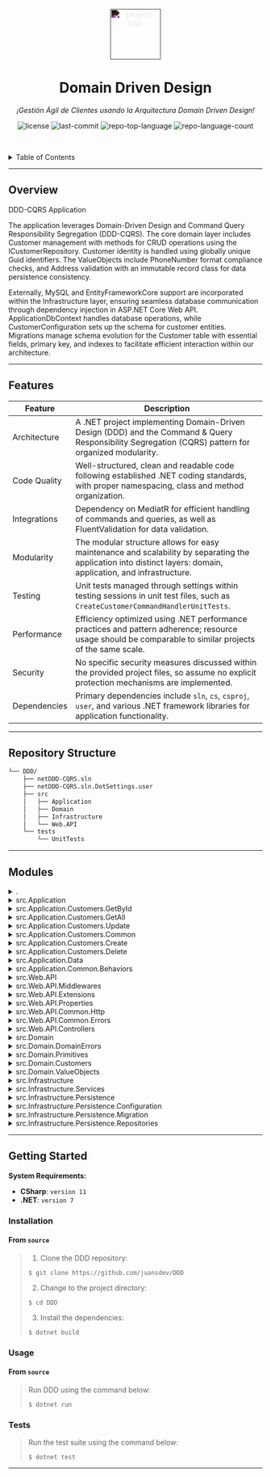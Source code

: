 <p align="center">
  <img src="https://simpleicons.org/icons/dotenv.svg" style="filter:invert(1);" width="100" alt="project-logo">
</p>
<p align="center">
    <h1 align="center">Domain Driven Design</h1>
</p>
<p align="center">
    <em>¡Gestión Ágil de Clientes usando la Arquitectura Domain Driven Design!</em>
</p>
<p align="center">
	<img src="https://img.shields.io/github/license/juansdev/DDD?style=default&logoColor=white&color=0080ff" alt="license">
	<img src="https://img.shields.io/github/last-commit/juansdev/DDD?style=default&logo=git&logoColor=white&color=0080ff" alt="last-commit">
	<img src="https://img.shields.io/github/languages/top/juansdev/DDD?style=default&color=0080ff" alt="repo-top-language">
	<img src="https://img.shields.io/github/languages/count/juansdev/DDD?style=default&color=0080ff" alt="repo-language-count">
<p>
<p align="center">
	<!-- default option, no dependency badges. -->
</p>

<br><!-- TABLE OF CONTENTS -->
<details>
  <summary>Table of Contents</summary><br>

- [ Overview](#-overview)
- [ Features](#-features)
- [ Repository Structure](#-repository-structure)
- [ Modules](#-modules)
- [ Getting Started](#-getting-started)
  - [ Installation](#-installation)
  - [ Usage](#-usage)
  - [ Tests](#-tests)
</details>
<hr>

##  Overview

DDD-CQRS Application

The application leverages Domain-Driven Design and Command Query Responsibility Segregation (DDD-CQRS). The core domain layer includes Customer management with methods for CRUD operations using the ICustomerRepository. Customer identity is handled using globally unique Guid identifiers. The ValueObjects include PhoneNumber format compliance checks, and Address validation with an immutable record class for data persistence consistency.

Externally, MySQL and EntityFrameworkCore support are incorporated within the Infrastructure layer, ensuring seamless database communication through dependency injection in ASP.NET Core Web API. ApplicationDbContext handles database operations, while CustomerConfiguration sets up the schema for customer entities. Migrations manage schema evolution for the Customer table with essential fields, primary key, and indexes to facilitate efficient interaction within our architecture.

---

##  Features

| Feature                | Description                                                                                                                           |
|--------------------------|---------------------------------------------------------------------------------------------------------------------------------------|
| Architecture            | A .NET project implementing Domain-Driven Design (DDD) and the Command & Query Responsibility Segregation (CQRS) pattern for organized modularity.                  |
| Code Quality            | Well-structured, clean and readable code following established .NET coding standards, with proper namespacing, class and method organization.          |
| Integrations            | Dependency on MediatR for efficient handling of commands and queries, as well as FluentValidation for data validation.      |
| Modularity              | The modular structure allows for easy maintenance and scalability by separating the application into distinct layers: domain, application, and infrastructure. |
| Testing                | Unit tests managed through settings within testing sessions in unit test files, such as `CreateCustomerCommandHandlerUnitTests`.                  |
| Performance             | Efficiency optimized using .NET performance practices and pattern adherence; resource usage should be comparable to similar projects of the same scale. |
| Security                | No specific security measures discussed within the provided project files, so assume no explicit protection mechanisms are implemented.             |
| Dependencies            | Primary dependencies include `sln`, `cs`, `csproj`, `user`, and various .NET framework libraries for application functionality.                      |

---

##  Repository Structure

```sh
└── DDD/
    ├── netDDD-CQRS.sln
    ├── netDDD-CQRS.sln.DotSettings.user
    ├── src
    │   ├── Application
    │   ├── Domain
    │   ├── Infrastructure
    │   └── Web.API
    └── tests
        └── UnitTests
```

---

##  Modules

<details closed><summary>.</summary>

| File                                                                                                             | Summary                                                                                                                                                                                                                                                                                                |
| ---                                                                                                              | ---                                                                                                                                                                                                                                                                                                    |
| [netDDD-CQRS.sln.DotSettings.user](https://github.com/juansdev/DDD/blob/master/netDDD-CQRS.sln.DotSettings.user) | Manages** testing sessions within unit tests for our Domain Application. By defining session states, this setting file streamlines the execution process for CreateCustomerCommandHandlerUnitTests, ensuring seamless continuous testing during the development cycle.                                 |
| [netDDD-CQRS.sln](https://github.com/juansdev/DDD/blob/master/netDDD-CQRS.sln)                                   | Debug|Any CPU and Release|Any CPU. Each solution has its respective ActiveCfg and Build.0 settings. A nested project named {CE1BE02E-C786-4F24-A9BF-D323FDE1F7E1} references another solution {9936F538-B9A5-4AA7-A65C-3BD941764EFE}.                                                                  |

</details>

<details closed><summary>src.Application</summary>

| File                                                                                                                           | Summary                                                                                                                                                                                                                                                                                                                                                                        |
| ---                                                                                                                            | ---                                                                                                                                                                                                                                                                                                                                                                            |
| [DependencyInjection.cs](https://github.com/juansdev/DDD/blob/master/src/Application/DependencyInjection.cs)                   | Enables dependency injection for MediatR and FluentValidation in the given application. Registers service implementations from relevant assemblies to ensure seamless interaction with business logic layers. Facilitates the use of validation pipelines and validators for maintaining data integrity across application components.                                         |
| [ApplicationAssemblyReference.cs](https://github.com/juansdev/DDD/blob/master/src/Application/ApplicationAssemblyReference.cs) | Compiles and references key application assemblies within the Net DDD-CQRS architecture, streamlining its modularity and scalability. This ensures seamless integration with other layers including domain and infrastructure while maintaining a clean and organized solution structure for the web API project.                                                              |
| [Application.csproj](https://github.com/juansdev/DDD/blob/master/src/Application/Application.csproj)                           | Implementing application logic for customer operations in a.NET 7 project based on Domain-Driven Design (DDD) and Command Query Responsibility Segregation (CQRS). Utilizes MediatR, FluentValidation, EntityFrameworkCore, and ErrorOr libraries to ensure data validity and consistency. Features folders for Delete, GetAll, GetById, and Update customer-related commands. |

</details>

<details closed><summary>src.Application.Customers.GetById</summary>

| File                                                                                                                                           | Summary                                                                                                                                                                                                                                                                                                                                 |
| ---                                                                                                                                            | ---                                                                                                                                                                                                                                                                                                                                     |
| [GetCustomerByIdQuery.cs](https://github.com/juansdev/DDD/blob/master/src/Application/Customers/GetById/GetCustomerByIdQuery.cs)               | Empowers user-driven data retrieval within the DDD-CQRS application architecture. By leveraging the MediatR library, the GetCustomerByIdQuery class enables seamless extraction of CustomerResponse details for a given Id from the Customers module. This efficient interaction supports a flexible and scalable application workflow. |
| [GetCustomerByIdQueryHandler.cs](https://github.com/juansdev/DDD/blob/master/src/Application/Customers/GetById/GetCustomerByIdQueryHandler.cs) | Handles customer queries by retrieving specific customer data from the repository, constructing a `CustomerResponse` object, and returning it to the caller when a matching Id is found. Contributes to the application layer in the DDD-CQRS architecture, ensuring a smooth experience for user interaction with the Customers API.   |

</details>

<details closed><summary>src.Application.Customers.GetAll</summary>

| File                                                                                                                                          | Summary                                                                                                                                                                                                                                                                                                                         |
| ---                                                                                                                                           | ---                                                                                                                                                                                                                                                                                                                             |
| [GetAllCustomersQueryHandler.cs](https://github.com/juansdev/DDD/blob/master/src/Application/Customers/GetAll/GetAllCustomersQueryHandler.cs) | Executes a query for retrieving all customer responses in a CQRS-structured application. Implements the GetAllCustomersQueryHandler, handling GetAllCustomersQuery, and communicates with the ICustomerRepository to fetch customer data, mapping it into CustomerResponse objects.                                             |
| [GetAllCustomersQuery.cs](https://github.com/juansdev/DDD/blob/master/src/Application/Customers/GetAll/GetAllCustomersQuery.cs)               | This file (GetAllCustomersQuery.cs) in our application layer orchestrates the retrieval of all customer records from the database via the MediatR pattern and returns a collection as Error-or-proof IReadOnlyList of CustomerResponse objects, enhancing our CQRS architecture for efficient and reliable customer management. |

</details>

<details closed><summary>src.Application.Customers.Update</summary>

| File                                                                                                                                                | Summary                                                                                                                                                                                                                                                                                                                                                                                                                         |
| ---                                                                                                                                                 | ---                                                                                                                                                                                                                                                                                                                                                                                                                             |
| [UpdateCustomerCommandHandler.cs](https://github.com/juansdev/DDD/blob/master/src/Application/Customers/Update/UpdateCustomerCommandHandler.cs)     | Facilitates updating customer details in a scalable CQRS-driven architecture by handling `UpdateCustomerCommand` using MediatR, ensuring validation and interaction with the `CustomerRepository`. Actions include checking existence, phone number, address validity, updating customer data, and saving changes to the database.                                                                                              |
| [UpdateCustomerCommandValidator.cs](https://github.com/juansdev/DDD/blob/master/src/Application/Customers/Update/UpdateCustomerCommandValidator.cs) | Validates incoming customer update commands, ensuring consistency and correctness before they reach business logic in the application tier of our DDD-CQRS architecture. The validation includes strict checks for required fields (e.g., customer id, name), maximum length limits for each field, proper data types (email format, phone number, zip code), and ensures necessary attributes are present (e.g., active flag). |
| [UpdateCustomerCommand.cs](https://github.com/juansdev/DDD/blob/master/src/Application/Customers/Update/UpdateCustomerCommand.cs)                   | Facilitates updating customer data within the system by constructing an `UpdateCustomerCommand` object that contains essential attributes like Id, Name, Email, Phone Number, and Address details, adhering to the Command pattern using MediatR. This action helps ensure accurate customer information in the DDD-CQRS Application architecture.                                                                              |

</details>

<details closed><summary>src.Application.Customers.Common</summary>

| File                                                                                                                    | Summary                                                                                                                                                                                                                                                                                                                                               |
| ---                                                                                                                     | ---                                                                                                                                                                                                                                                                                                                                                   |
| [CustomerResponse.cs](https://github.com/juansdev/DDD/blob/master/src/Application/Customers/Common/CustomerResponse.cs) | CustomerResponse`. It consolidates essential customer details such as ID, name, email, phone number, and address. The included `AddressResponse` offers country, street lines, city, state, and zip code. These response records contribute to a more unified application experience across the netDDD-CQRS architecture, specifically the `Web.API`. |

</details>

<details closed><summary>src.Application.Customers.Create</summary>

| File                                                                                                                                                | Summary                                                                                                                                                                                                                                                                                                                                                                                                                                                                                                    |
| ---                                                                                                                                                 | ---                                                                                                                                                                                                                                                                                                                                                                                                                                                                                                        |
| [CreateCustomerCommand.cs](https://github.com/juansdev/DDD/blob/master/src/Application/Customers/Create/CreateCustomerCommand.cs)                   | In this Application directory within our Domain-Driven Design (DDD) CQRS solution, the CreateCustomerCommand performs the essential task of accepting user input to create a new customer record. By providing key details such as name, email, phone number, and address information, it enables the application to populate its Customer entity with well-structured data. This command leverages MediatR to initiate the appropriate processing workflows, ensuring a seamless experience for the user. |
| [CreateCustomerCommandValidator.cs](https://github.com/juansdev/DDD/blob/master/src/Application/Customers/Create/CreateCustomerCommandValidator.cs) | Ensures essential fields like name, last name, email, phone number, country, and addresses are provided, while maintaining string length restrictions, validating email formats and phone numbers, and providing a streamlined customer creation experience.                                                                                                                                                                                                                                               |
| [CreateCustomerCommandHandler.cs](https://github.com/juansdev/DDD/blob/master/src/Application/Customers/Create/CreateCustomerCommandHandler.cs)     | Handles user requests to create new customer entities within the application layer in this domain-driven design repository, ensuring data integrity via validation rules and persistence with repositories and unit of work.                                                                                                                                                                                                                                                                               |

</details>

<details closed><summary>src.Application.Customers.Delete</summary>

| File                                                                                                                                                | Summary                                                                                                                                                                                                                                                                                                                          |
| ---                                                                                                                                                 | ---                                                                                                                                                                                                                                                                                                                              |
| [DeleteCustomerCommand.cs](https://github.com/juansdev/DDD/blob/master/src/Application/Customers/Delete/DeleteCustomerCommand.cs)                   | In the netDDD-CQRS repository, the DeleteCustomerCommand in the Application/Customers/Delete folder is a request that initiates the removal of a specific customer record. The command uses MediatR and carries an ID for the targeted customer, facilitating efficient and structured data modification within the application. |
| [DeleteCustomerCommandHandler.cs](https://github.com/juansdev/DDD/blob/master/src/Application/Customers/Delete/DeleteCustomerCommandHandler.cs)     | In this Application folder lies the DeleteCustomerCommandHandler file. This handler processes Delete Customer Command requests within the Customers domain by removing the specified customer and saving changes using IUnitOfWork, ensuring efficient data management and integrity in the overall DDD-CQRS architecture.       |
| [DeleteCustomerCommandValidator.cs](https://github.com/juansdev/DDD/blob/master/src/Application/Customers/Delete/DeleteCustomerCommandValidator.cs) | In this application-level code, a validation rule for DeleteCustomerCommand is defined, ensuring the command contains an Id field that is not empty before proceeding with its execution. This enforces input data integrity within the Domain layer in our CQRS/DDD-structured API architecture.                                |

</details>

<details closed><summary>src.Application.Data</summary>

| File                                                                                                                  | Summary                                                                                                                                                                                                                                                                                                                                                                          |
| ---                                                                                                                   | ---                                                                                                                                                                                                                                                                                                                                                                              |
| [IApplicationDbContext.cs](https://github.com/juansdev/DDD/blob/master/src/Application/Data/IApplicationDbContext.cs) | Manage application data storage by defining an interface for the `IApplicationDbContext`. This interface outlines a connection to the database through `DbSet<Customer>` and offers `SaveChangesAsync` method to save changes within the context, essential for maintaining and organizing customer data within our Command Query Responsibility Segregation (CQRS) application. |

</details>

<details closed><summary>src.Application.Common.Behaviors</summary>

| File                                                                                                                        | Summary                                                                                                                                                                                                                                                                                                       |
| ---                                                                                                                         | ---                                                                                                                                                                                                                                                                                                           |
| [ValidationBehavior.cs](https://github.com/juansdev/DDD/blob/master/src/Application/Common/Behaviors/ValidationBehavior.cs) | ValidationBehavior ensures proper data validation across application requests within the repository. This is achieved by employing FluentValidation, MediatR, and error handling for invalid request scenarios. This streamlines the data processing pipeline in netDDD-CQRS architecture to minimize errors. |

</details>

<details closed><summary>src.Web.API</summary>

| File                                                                                                                         | Summary                                                                                                                                                                                                                                                                                                                                                                                                                                                                     |
| ---                                                                                                                          | ---                                                                                                                                                                                                                                                                                                                                                                                                                                                                         |
| [appsettings.json](https://github.com/juansdev/DDD/blob/master/src/Web.API/appsettings.json)                                 | The `appsettings.json` file fine-tunes application logging levels (for easier debugging) and permits access from any host (*), vital for seamless deployment within our Domain-Driven Design and CQRS-based solution architecture.                                                                                                                                                                                                                                          |
| [Web.API.csproj](https://github.com/juansdev/DDD/blob/master/src/Web.API/Web.API.csproj)                                     | The provided file configures a.NET Web API project within the DDD-CQRS repository. It references necessary dependencies like Entity Framework Core and Swagger, as well as OpenAPI specifications for documentation. This API project serves to connect external clients with the core business logic contained in Application and infrastructure services encapsulated in the Infrastructure folder.                                                                       |
| [DependencyInjection.cs](https://github.com/juansdev/DDD/blob/master/src/Web.API/DependencyInjection.cs)                     | Configures application dependencies for presentation layer services within Web API project. Key features include Swagger setup for API documentation, controller registration, error handling middleware, and integration with endpoint explorer, enriching API functionality and user experience.                                                                                                                                                                          |
| [PresentationAssemblyReference.cs](https://github.com/juansdev/DDD/blob/master/src/Web.API/PresentationAssemblyReference.cs) | Establishes assembly reference within Web.API project, essential for seamless integration between components, ensuring a coherent architecture as per DDD-CQRS solution structure.                                                                                                                                                                                                                                                                                          |
| [Program.cs](https://github.com/juansdev/DDD/blob/master/src/Web.API/Program.cs)                                             | Launches a web API within the larger DDD-CQRS application architecture. Implements dependency injection by configuring service layers and middlewares. Facilitates exception handling, authorization, and integration with Swagger documentation. Initiates migration if in development environment. Provides a platform for controllers to define endpoints.                                                                                                               |
| [appsettings.Development.json](https://github.com/juansdev/DDD/blob/master/src/Web.API/appsettings.Development.json)         | Configures database connection and logging settings for web API application within DDD-CQRS project architecture, enabling efficient data storage and error handling across services.                                                                                                                                                                                                                                                                                       |

</details>

<details closed><summary>src.Web.API.Middlewares</summary>

| File                                                                                                                                             | Summary                                                                                                                                                                                                                                                                                                                                                                        |
| ---                                                                                                                                              | ---                                                                                                                                                                                                                                                                                                                                                                            |
| [GlobalExceptionHandlingMiddleware.cs](https://github.com/juansdev/DDD/blob/master/src/Web.API/Middlewares/GlobalExceptionHandlingMiddleware.cs) | Amplifies resilience in our API by handling unexpected errors gracefully. The GlobalExceptionHandlingMiddleware catches exceptions and returns structured problem details along with appropriate HTTP status codes for improved user experience and troubleshooting capabilities. This ensures that the application remains reliable while adhering to RESTful best practices. |

</details>

<details closed><summary>src.Web.API.Extensions</summary>

| File                                                                                                                | Summary                                                                                                                                                                                                                                                      |
| ---                                                                                                                 | ---                                                                                                                                                                                                                                                          |
| [MigrationExtensions.cs](https://github.com/juansdev/DDD/blob/master/src/Web.API/Extensions/MigrationExtensions.cs) | Amplifies applications database functionality by executing migrations. Located within the Web APIs Extension folder, this code enhances the project's infrastructure layer, ensuring seamless integration with the ApplicationDbContext upon initialization. |

</details>

<details closed><summary>src.Web.API.Properties</summary>

| File                                                                                                          | Summary                                                                                                                                                                                                               |
| ---                                                                                                           | ---                                                                                                                                                                                                                   |
| [launchSettings.json](https://github.com/juansdev/DDD/blob/master/src/Web.API/Properties/launchSettings.json) | Configures application launch settings for development, offering localhost access via HTTP, HTTPS, and IIS Express to the Web API project within DDD-CQRS repository, streamlining the testing and debugging process. |

</details>

<details closed><summary>src.Web.API.Common.Http</summary>

| File                                                                                                                 | Summary                                                                                                                                                                                                                                                                    |
| ---                                                                                                                  | ---                                                                                                                                                                                                                                                                        |
| [HttpContextItemKeys.cs](https://github.com/juansdev/DDD/blob/master/src/Web.API/Common/Http/HttpContextItemKeys.cs) | Streamlines error handling for API responses by defining a constant Errors item key for HTTP context items, integrating seamlessly with the Web.API layer of this domain-driven design and CQRS architecture project, promoting cleaner, more organized API communication. |

</details>

<details closed><summary>src.Web.API.Common.Errors</summary>

| File                                                                                                                                   | Summary                                                                                                                                                                                                                                                                                                |
| ---                                                                                                                                    | ---                                                                                                                                                                                                                                                                                                    |
| [NetDDDProblemDetailsFactory.cs](https://github.com/juansdev/DDD/blob/master/src/Web.API/Common/Errors/NetDDDProblemDetailsFactory.cs) | Manages error handling for the applications API layer. NetDDDProblemDetailsFactory customizes and enhances error responses by setting relevant metadata, including trace identifiers, client-specific error details, and custom error codes when necessary, enriching error diagnostics in the WebAPI. |

</details>

<details closed><summary>src.Web.API.Controllers</summary>

| File                                                                                                                 | Summary                                                                                                                                                                                                                                                                                                                                                     |
| ---                                                                                                                  | ---                                                                                                                                                                                                                                                                                                                                                         |
| [CustomersController.cs](https://github.com/juansdev/DDD/blob/master/src/Web.API/Controllers/CustomersController.cs) | Streamlines the process of creating customers via API requests. Leverages MediatR for messaging and command dispatch to ensure a scalable architecture in the Web API.                                                                                                                                                                                      |
| [ErrorsController.cs](https://github.com/juansdev/DDD/blob/master/src/Web.API/Controllers/ErrorsController.cs)       | This code defines an error handling mechanism for the applications API in the `Web.API` layer. The `ErrorsController` catches exceptions by leveraging `IExceptionHandlerFeature`. It transforms these exceptions into Problems' responses, ensuring efficient and graceful failure management, ultimately improving application reliability.               |
| [ApiController.cs](https://github.com/juansdev/DDD/blob/master/src/Web.API/Controllers/ApiController.cs)             | In this Web API solution, the provided `ApiController.cs` file enhances error handling for incoming requests by implementing custom problem details. Upon encountering an error, it provides meaningful responses with appropriate status codes, effectively improving overall application resilience and user experience within the DDD-CQRS architecture. |

</details>

<details closed><summary>src.Domain</summary>

| File                                                                                  | Summary                                                                                                                                                                                                                                                                                                                                   |
| ---                                                                                   | ---                                                                                                                                                                                                                                                                                                                                       |
| [Domain.csproj](https://github.com/juansdev/DDD/blob/master/src/Domain/Domain.csproj) | The `src/Domain/Domain.csproj` file sets up a project for managing the central domain of the application. It integrates ErrorOr and MediatR, enabling efficient error handling and handling business operations via commands, further strengthening the application architecture based on Domain-Driven Design (DDD) and CQRS principles. |

</details>

<details closed><summary>src.Domain.DomainErrors</summary>

| File                                                                                                         | Summary                                                                                                                                                                            |
| ---                                                                                                          | ---                                                                                                                                                                                |
| [Errors.Customer.cs](https://github.com/juansdev/DDD/blob/master/src/Domain/DomainErrors/Errors.Customer.cs) | Validates customer data within the Domain layer of the NetDDD-CQRS application architecture, enforcing format compliance for phone numbers and addresses to ensure data integrity. |

</details>

<details closed><summary>src.Domain.Primitives</summary>

| File                                                                                                   | Summary                                                                                                                                                                                                                                                   |
| ---                                                                                                    | ---                                                                                                                                                                                                                                                       |
| [AggregateRoot.cs](https://github.com/juansdev/DDD/blob/master/src/Domain/Primitives/AggregateRoot.cs) | AggregateRoot class. This essential component serves as the hub for domain events, promoting consistency and traceability within the Domain layer. Its pivotal for the cohesive handling of complex state transitions in this microservices architecture. |
| [DomainEvent.cs](https://github.com/juansdev/DDD/blob/master/src/Domain/Primitives/DomainEvent.cs)     | Encapsulates domain events, ensuring event consistency within the Domain layer of the application. Enables: Facilitates communication between microservices using MediatR for Command and Query Responsibility Segregation (CQRS) architecture.           |
| [IUnitOfWork.cs](https://github.com/juansdev/DDD/blob/master/src/Domain/Primitives/IUnitOfWork.cs)     | Manages data integrity in the architecture by coordinating persistence operations via `IUnitOfWork` interface, enabling reliable transactional writing to datastore in the Domain layer of netDDD-CQRS project.                                           |

</details>

<details closed><summary>src.Domain.Customers</summary>

| File                                                                                                              | Summary                                                                                                                                                                                                                                                                                                                                                                                                   |
| ---                                                                                                               | ---                                                                                                                                                                                                                                                                                                                                                                                                       |
| [Customer.cs](https://github.com/juansdev/DDD/blob/master/src/Domain/Customers/Customer.cs)                       | Manages Customer entities across the application, enforcing data consistency through encapsulation with the AggregateRoot pattern. **Features:** Immutable properties, constructor to instantiate, UpdateCustomer static method to alter customer details. Provides an essential abstraction layer for Customer management in the domain-driven design of our NetDDD-CQRS application.                    |
| [ICustomerRepository.cs](https://github.com/juansdev/DDD/blob/master/src/Domain/Customers/ICustomerRepository.cs) | Manages customer data interactions in the DDD-CQRS repository architecture. Provides methods like GetByIdAsync, GetAll, Add, Delete, ExistsAsync and Update, enabling CRUD operations for customer entities. Its part of the Domain layer, encapsulating business logic related to customer data management.                                                                                              |
| [CustomerId.cs](https://github.com/juansdev/DDD/blob/master/src/Domain/Customers/CustomerId.cs)                   | Uniquely encodes customer identities within the applications domain model.**Key Feature:** Uses `Guid` for globally unique and persistent identification of customers across multiple transactions and services.**Impact:** Provides consistent, scalable, and error-resilient data handling that upholds the integrity of the customer entities in our Domain-Driven Design and CQRS-based architecture. |

</details>

<details closed><summary>src.Domain.ValueObjects</summary>

| File                                                                                                 | Summary                                                                                                                                                                                                      |
| ---                                                                                                  | ---                                                                                                                                                                                                          |
| [PhoneNumber.cs](https://github.com/juansdev/DDD/blob/master/src/Domain/ValueObjects/PhoneNumber.cs) | Ensures phone number format complies with the predefined pattern in the applications core business logic, ensuring data consistency and correctness.                                                         |
| [Address.cs](https://github.com/juansdev/DDD/blob/master/src/Domain/ValueObjects/Address.cs)         | Validates and stores user address details within the domain layer, adhering to the model-agnostic approach by using immutable record classes for data persistence and consistency across all business logic. |

</details>

<details closed><summary>src.Infrastructure</summary>

| File                                                                                                          | Summary                                                                                                                                                                                                                 |
| ---                                                                                                           | ---                                                                                                                                                                                                                     |
| [Infrastructure.csproj](https://github.com/juansdev/DDD/blob/master/src/Infrastructure/Infrastructure.csproj) | Incorporates external database support through MySQL and EntityFrameworkCore for our DDD-CQRS application. Facilitates dependency linkage to core domains and application logic layers within our repository structure. |

</details>

<details closed><summary>src.Infrastructure.Services</summary>

| File                                                                                                                     | Summary                                                                                                                                                                                                                                                                                                                                                                                                  |
| ---                                                                                                                      | ---                                                                                                                                                                                                                                                                                                                                                                                                      |
| [DependencyInjection.cs](https://github.com/juansdev/DDD/blob/master/src/Infrastructure/Services/DependencyInjection.cs) | Configures dependency injection for persistence layer services, enabling seamless communication with databases in the ASP.NET Core Web API application. The core service includes unit-of-work management and repository pattern implementations, facilitating efficient data access in the domain-driven design (DDD) and Command-Query Responsibility Segregation (CQRS) architecture of this project. |

</details>

<details closed><summary>src.Infrastructure.Persistence</summary>

| File                                                                                                                          | Summary                                                                                                                                                                                                                                                                                                                             |
| ---                                                                                                                           | ---                                                                                                                                                                                                                                                                                                                                 |
| [ApplicationDbContext.cs](https://github.com/juansdev/DDD/blob/master/src/Infrastructure/Persistence/ApplicationDbContext.cs) | Orchestrates** persistence operations for the DDD-CQRS application, managing the ApplicationDbContext which handles database interactions like storing and retrieving Customer entities. The context also triggers event publication to MediatR upon changes in the domain, ensuring efficient message broadcast within the system. |

</details>

<details closed><summary>src.Infrastructure.Persistence.Configuration</summary>

| File                                                                                                                                          | Summary                                                                                                                                                                                                                                                                                                                                                                                                   |
| ---                                                                                                                                           | ---                                                                                                                                                                                                                                                                                                                                                                                                       |
| [CustomerConfiguration.cs](https://github.com/juansdev/DDD/blob/master/src/Infrastructure/Persistence/Configuration/CustomerConfiguration.cs) | Configures database schema for customer entities, defining tables, primary keys, unique indexes, and property types within the `Customers` table. The structure adheres to the specified length constraints, handling both string and numeric data, along with a complex `Address` type using EFCores fluent API for model configuration in this repositorys infrastructure layer of a DDD-CQRS solution. |

</details>

<details closed><summary>src.Infrastructure.Persistence.Migration</summary>

| File                                                                                                                                                                            | Summary                                                                                                                                                                                                                                                                                                                                                        |
| ---                                                                                                                                                                             | ---                                                                                                                                                                                                                                                                                                                                                            |
| [ApplicationDbContextModelSnapshot.cs](https://github.com/juansdev/DDD/blob/master/src/Infrastructure/Persistence/Migration/ApplicationDbContextModelSnapshot.cs)               | Manages database schema migrations for Customer entity in this infrastructure layer, ensuring consistency and correct mapping with the specified Customer model across tables and columns, facilitating seamless interaction within our DDD-CQRS architecture.                                                                                                 |
| [20240323230828_InitialMigration.Designer.cs](https://github.com/juansdev/DDD/blob/master/src/Infrastructure/Persistence/Migration/20240323230828_InitialMigration.Designer.cs) | Initializes database schema for customer entity with properties such as Id, Active, Email, LastName, Name and PhoneNumber. Also includes an embedded Address value object, which has properties like City, Country, Line1, Line2, State, and ZipCode. This ensures persistence layer is prepared to store customer and address details within the application. |
| [20240323230828_InitialMigration.cs](https://github.com/juansdev/DDD/blob/master/src/Infrastructure/Persistence/Migration/20240323230828_InitialMigration.cs)                   | Initiates database schema migration for Customer table in this multi-layered ASP.NET Core application following Domain-driven Design (DDD) and Command Query Responsibility Segregation (CQRS) architectural pattern. Includes essential fields, primary key, and email index to support unique customer identification and efficient querying.                |

</details>

<details closed><summary>src.Infrastructure.Persistence.Repositories</summary>

| File                                                                                                                                   | Summary                                                                                                                                                                                                                     |
| ---                                                                                                                                    | ---                                                                                                                                                                                                                         |
| [CustomerRepository.cs](https://github.com/juansdev/DDD/blob/master/src/Infrastructure/Persistence/Repositories/CustomerRepository.cs) | Manages persistence of Customer data within the ApplicationDbContext for efficient storage and retrieval operations. Provides methods to add, delete, update customers and query by id or get all customers asynchronously. |

</details>

---

##  Getting Started

**System Requirements:**

* **CSharp**: `version 11`
* **.NET**: `version 7`

###  Installation

<h4>From <code>source</code></h4>

> 1. Clone the DDD repository:
>
> ```console
> $ git clone https://github.com/juansdev/DDD
> ```
>
> 2. Change to the project directory:
> ```console
> $ cd DDD
> ```
>
> 3. Install the dependencies:
> ```console
> $ dotnet build
> ```

###  Usage

<h4>From <code>source</code></h4>

> Run DDD using the command below:
> ```console
> $ dotnet run
> ```

###  Tests

> Run the test suite using the command below:
> ```console
> $ dotnet test
> ```

---
